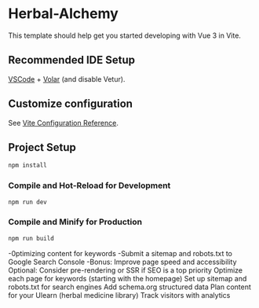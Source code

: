 # Herbal-Alchemy

This template should help get you started developing with Vue 3 in Vite.

## Recommended IDE Setup

[VSCode](https://code.visualstudio.com/) + [Volar](https://marketplace.visualstudio.com/items?itemName=Vue.volar) (and disable Vetur).

## Customize configuration

See [Vite Configuration Reference](https://vitejs.dev/config/).

## Project Setup

```sh
npm install
```

### Compile and Hot-Reload for Development

```sh
npm run dev
```

### Compile and Minify for Production

```sh
npm run build
```

<!-- <div>Herballo is a health-focused brand that specializes in herbal medicine education, research, and product development. We mainly provide natural health solutions, consultations, and educational content and promotion and production of herbal related products and content.
  Our mission is to promote holistic well-being by integrating traditional herbal practices with modern health insights.
  </div> -->

  <!-- <div>// Add clear disclaimers in your booking form
const bookingDisclaimer = `
⚠️ Please note: Bookings are subject to availability confirmation. 
You will receive an email confirmation within 2 hours if your 
requested time is available.
`;</div> -->

-0ptimizing content for keywords
-Submit a sitemap and robots.txt to Google Search Console
-Bonus: Improve page speed and accessibility
Optional: Consider pre-rendering or SSR if SEO is a top priority
Optimize each page for keywords (starting with the homepage)
Set up sitemap and robots.txt for search engines
Add schema.org structured data
Plan content for your Ulearn (herbal medicine library)
Track visitors with analytics

